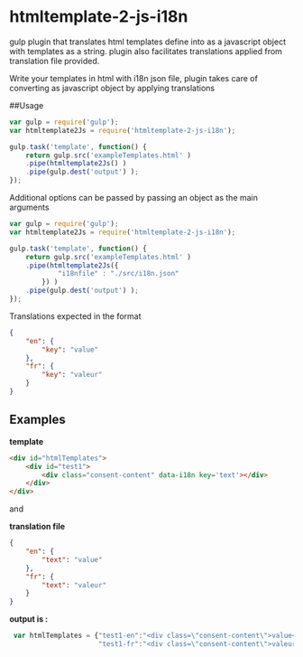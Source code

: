 # htmltemplate-2-js-i18n
 

gulp plugin that translates html templates define into as a javascript object with templates as a string. plugin also facilitates translations applied from translation file provided.

Write your templates in html with i18n json file, plugin takes care of converting as javascript object by applying translations

##Usage

```js
var gulp = require('gulp');
var htmltemplate2Js = require('htmltemplate-2-js-i18n');

gulp.task('template', function() {
	return gulp.src('exampleTemplates.html' )
	.pipe(htmltemplate2Js() )
	.pipe(gulp.dest('output') );
});
```
Additional options can be passed by passing an object as the main arguments

```js
var gulp = require('gulp');
var htmltemplate2Js = require('htmltemplate-2-js-i18n');

gulp.task('template', function() {
	return gulp.src('exampleTemplates.html' )
	.pipe(htmltemplate2Js({
            "i18nfile" : "./src/i18n.json" 
        }) )
	.pipe(gulp.dest('output') );
});
```
Translations expected in the format

```json
{
    "en": {
        "key": "value"
    },
    "fr": {
        "key": "valeur"
    }
}
```

## Examples

**template**
```html
<div id="htmlTemplates">
    <div id="test1">
        <div class="consent-content" data-i18n key='text'></div>
    </div>
</div>

```
and 

**translation file**
```json
{
    "en": {
        "text": "value"
    },
    "fr": {
        "text": "valeur"
    }
}
```

**output is :**

```js
 var htmlTemplates = {"test1-en":"<div class=\"consent-content\">value</div>", 
                      "test1-fr":"<div class=\"consent-content\">valeur</div>"}
```
